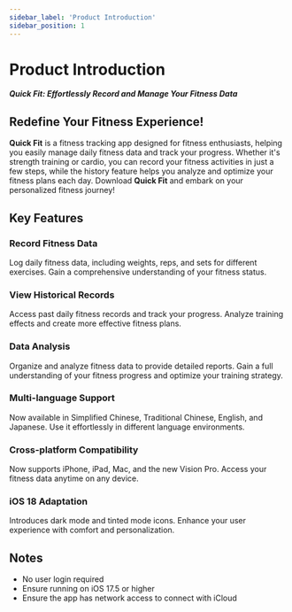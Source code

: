 ```yaml
---
sidebar_label: 'Product Introduction'
sidebar_position: 1
---
```


# Product Introduction

***Quick Fit: Effortlessly Record and Manage Your Fitness Data***

## Redefine Your Fitness Experience!

**Quick Fit** is a fitness tracking app designed for fitness enthusiasts, helping you easily manage daily fitness data and track your progress. Whether it's strength training or cardio, you can record your fitness activities in just a few steps, while the history feature helps you analyze and optimize your fitness plans each day. Download **Quick Fit** and embark on your personalized fitness journey!

## Key Features

### Record Fitness Data

Log daily fitness data, including weights, reps, and sets for different exercises. Gain a comprehensive understanding of your fitness status.

### View Historical Records

Access past daily fitness records and track your progress. Analyze training effects and create more effective fitness plans.

### Data Analysis

Organize and analyze fitness data to provide detailed reports. Gain a full understanding of your fitness progress and optimize your training strategy.

### Multi-language Support

Now available in Simplified Chinese, Traditional Chinese, English, and Japanese. Use it effortlessly in different language environments.

### Cross-platform Compatibility

Now supports iPhone, iPad, Mac, and the new Vision Pro. Access your fitness data anytime on any device.

### iOS 18 Adaptation

Introduces dark mode and tinted mode icons. Enhance your user experience with comfort and personalization.

## Notes

- No user login required
- Ensure running on iOS 17.5 or higher
- Ensure the app has network access to connect with iCloud
